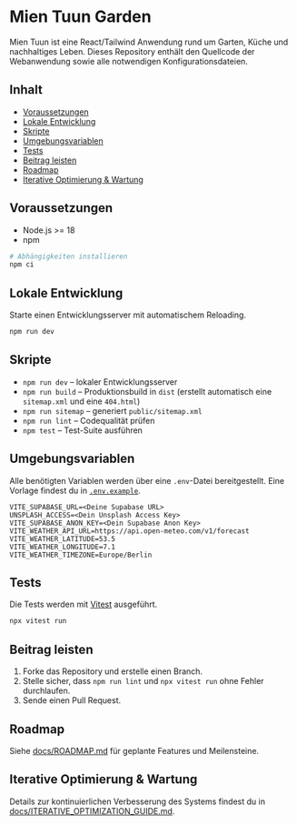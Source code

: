 # Mien Tuun Garden

Mien Tuun ist eine React/Tailwind Anwendung rund um Garten, Küche und nachhaltiges Leben. Dieses Repository enthält den Quellcode der Webanwendung sowie alle notwendigen Konfigurationsdateien.

## Inhalt
- [Voraussetzungen](#voraussetzungen)
- [Lokale Entwicklung](#lokale-entwicklung)
- [Skripte](#skripte)
- [Umgebungsvariablen](#umgebungsvariablen)
- [Tests](#tests)
- [Beitrag leisten](#beitrag-leisten)
- [Roadmap](#roadmap)
- [Iterative Optimierung & Wartung](#iterative-optimierung--wartung)

## Voraussetzungen
- Node.js >= 18
- npm

```sh
# Abhängigkeiten installieren
npm ci
```

## Lokale Entwicklung
Starte einen Entwicklungsserver mit automatischem Reloading.

```sh
npm run dev
```

## Skripte
- `npm run dev` – lokaler Entwicklungsserver
- `npm run build` – Produktionsbuild in `dist` (erstellt automatisch eine `sitemap.xml` und eine `404.html`)
- `npm run sitemap` – generiert `public/sitemap.xml`
- `npm run lint` – Codequalität prüfen
- `npm test` – Test-Suite ausführen

## Umgebungsvariablen
Alle benötigten Variablen werden über eine `.env`-Datei bereitgestellt. Eine Vorlage findest du in [`.env.example`](./.env.example).

```
VITE_SUPABASE_URL=<Deine Supabase URL>
UNSPLASH_ACCESS=<Dein Unsplash Access Key>
VITE_SUPABASE_ANON_KEY=<Dein Supabase Anon Key>
VITE_WEATHER_API_URL=https://api.open-meteo.com/v1/forecast
VITE_WEATHER_LATITUDE=53.5
VITE_WEATHER_LONGITUDE=7.1
VITE_WEATHER_TIMEZONE=Europe/Berlin
```

## Tests
Die Tests werden mit [Vitest](https://vitest.dev/) ausgeführt.

```sh
npx vitest run
```

## Beitrag leisten
1. Forke das Repository und erstelle einen Branch.
2. Stelle sicher, dass `npm run lint` und `npx vitest run` ohne Fehler durchlaufen.
3. Sende einen Pull Request.

## Roadmap
Siehe [docs/ROADMAP.md](docs/ROADMAP.md) für geplante Features und Meilensteine.

## Iterative Optimierung & Wartung
Details zur kontinuierlichen Verbesserung des Systems findest du in [docs/ITERATIVE_OPTIMIZATION_GUIDE.md](docs/ITERATIVE_OPTIMIZATION_GUIDE.md).


